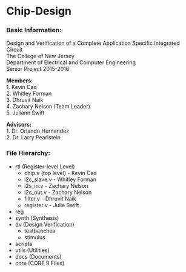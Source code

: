 Chip-Design
===========
### Basic Information:


Design and Verification of a Complete Application Specific Integrated Circuit  
The College of New Jersey  
Department of Electrical and Computer Engineering  
Senior Project 2015-2016  

**Members:**  
	1. Kevin Cao  
	2. Whitley Forman  
	3. Dhruvit Naik  
	4. Zachary Nelson (Team Leader)   
	5. Juliann Swift   

**Advisors:**  
	1. Dr. Orlando Hernandez  
	2. Dr. Larry Pearlstein  

### File Hierarchy:

* rtl (Register-level Level)
	* chip.v (top level) - Kevin Cao
	* i2c_slave.v - Whitley Forman
	* i2s_in.v - Zachary Nelson
	* i2s_out.v - Zachary Nelson
	* filter.v - Dhruvit Naik
	* register.v - Julie Swift
* reg 
* synth (Synthesis)
* dv (Design Verification)
	* testbenches
	* stimulus
* scripts
* utils (Utilities)
* docs (Documents)
* core (CORE 9 Files)
